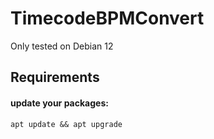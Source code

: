# TimecodeBPMConvert

Only tested on Debian 12

## Requirements
#### update your packages:
```
apt update && apt upgrade
```
